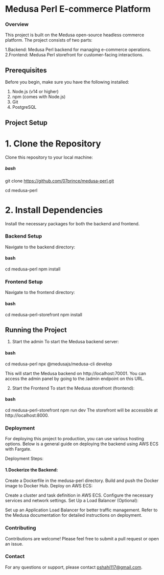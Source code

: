 # Medusa Perl E-commerce Platform
### Overview
This project is built on the Medusa open-source headless commerce platform. The project consists of two parts:

1.Backend: Medusa Perl backend for managing e-commerce operations.
2.Frontend: Medusa Perl storefront for customer-facing interactions.

## Prerequisites
Before you begin, make sure you have the following installed:

1. Node.js (v14 or higher)
2. npm (comes with Node.js)
3. Git
4. PostgreSQL

## Project Setup
 # 1. Clone the Repository
Clone this repository to your local machine:

##### bash

git clone https://github.com/07prince/medusa-perl.git

cd medusa-perl


  # 2. Install Dependencies
Install the necessary packages for both the backend and frontend.

### Backend Setup
Navigate to the backend directory:

#### bash
cd medusa-perl
npm install
### Frontend Setup
Navigate to the frontend directory:

#### bash

cd medusa-perl-storefront
npm install

## Running the Project
1. Start the admin
To start the Medusa backend server:

#### bash

cd medusa-perl
npx @medusajs/medusa-cli develop

This will start the Medusa backend on http://localhost:70001. You can access the admin panel by going to the /admin endpoint on this URL.

2. Start the Frontend
To start the Medusa storefront (frontend):

#### bash

cd medusa-perl-storefront
npm run dev
The storefront will be accessible at http://localhost:8000.

### Deployment
For deploying this project to production, you can use various hosting options. Below is a general guide on deploying the backend using AWS ECS with Fargate.

Deployment Steps:
#### 1.Dockerize the Backend:

Create a Dockerfile in the medusa-perl directory.
Build and push the Docker image to Docker Hub.
Deploy on AWS ECS:

Create a cluster and task definition in AWS ECS.
Configure the necessary services and network settings.
Set Up a Load Balancer (Optional):

Set up an Application Load Balancer for better traffic management.
Refer to the Medusa documentation for detailed instructions on deployment.

### Contributing
Contributions are welcome! Please feel free to submit a pull request or open an issue.


### Contact
For any questions or support, please contact pshahi117@gmail.com.

